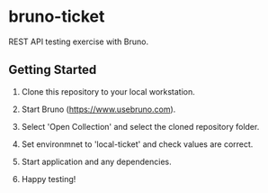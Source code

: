 # bruno-ticket

REST API testing exercise with Bruno.

## Getting Started

1. Clone this repository to your local workstation.

2. Start Bruno (https://www.usebruno.com).

3. Select 'Open Collection' and select the cloned repository folder. 

4. Set environmnet to 'local-ticket' and check values are correct.

5. Start application and any dependencies.

6. Happy testing!